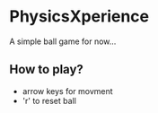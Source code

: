 # PhysicsXperience

A simple ball game for now...

## How to play?
- arrow keys for movment
- 'r' to reset ball
